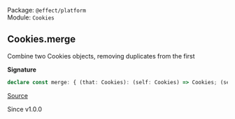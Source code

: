 Package: `@effect/platform`<br />
Module: `Cookies`<br />

## Cookies.merge

Combine two Cookies objects, removing duplicates from the first

**Signature**

```ts
declare const merge: { (that: Cookies): (self: Cookies) => Cookies; (self: Cookies, that: Cookies): Cookies; }
```

[Source](https://github.com/Effect-TS/effect/tree/main/packages/platform/src/Cookies.ts#L421)

Since v1.0.0